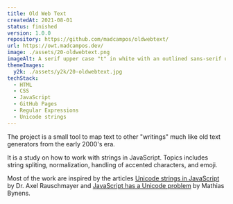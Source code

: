 ```yaml
---
title: Old Web Text
createdAt: 2021-08-01
status: finished
version: 1.0.0
repository: https://github.com/madcampos/oldwebtext/
url: https://owt.madcampos.dev/
image: ./assets/20-oldwebtext.png
imageAlt: A serif upper case "t" in white with an outlined sans-serif uppercase "t" in black. On the background a gradient from light green to teal.
themeImages:
  y2k: ./assets/y2k/20-oldwebtext.jpg
techStack:
  - HTML
  - CSS
  - JavaScript
  - GitHub Pages
  - Regular Expressions
  - Unicode strings
---
```


The project is a small tool to map text to other "writings" much like old text generators from the early 2000's era.

It is a study on how to work with strings in JavaScript. Topics includes string spliting, normalization, handling of accented characters, and emoji.

Most of the work are inspired by the articles [Unicode strings in JavaScript](https://2ality.com/2013/09/javascript-unicode.html) by Dr. Axel Rauschmayer and [JavaScript has a Unicode problem](https://mathiasbynens.be/notes/javascript-unicode) by Mathias Bynens.
